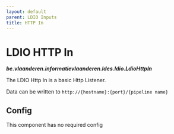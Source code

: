```yaml
---
layout: default
parent: LDIO Inputs
title: HTTP In
---
```


# LDIO HTTP In
***be.vlaanderen.informatievlaanderen.ldes.ldio.LdioHttpIn***

The LDIO Http In is a basic Http Listener. 

Data can be written to ``http://{hostname}:{port}/{pipeline name}``

## Config

This component has no required config